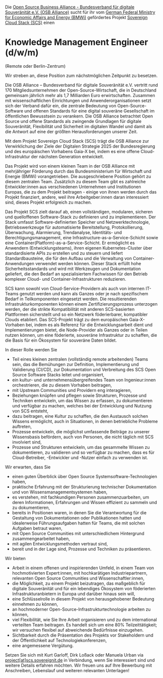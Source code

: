 Die [Open Source Business Alliance -
Bundesverband für digitale Souveränität
e.V. (OSB Alliance)](https://osb-alliance.de/) sucht für ihr vom [German Federal Ministry for Economic Affairs 
and Energy (BMWi)](https://bmwi.de/) gefördertes Projekt [Sovereign Cloud Stack (SCS)](https://scs.community/) einen
# Knowledge Management Engineer (d/w/m)
(Remote oder Berlin-Zentrum)

Wir streben an, diese Position zum nächstmöglichen Zeitpunkt zu besetzen.

Die OSB Alliance – Bundesverband für digitale Souveränität e.V. vertritt rund
170 Mitgliedsunternehmen der Open-Source-Wirtschaft, die in Deutschland
gemeinsam jährlich mehr als 1,7 Milliarden Euro erwirtschaften. Zusammen mit
wissenschaftlichen Einrichtungen und Anwenderorganisationen setzt sich der
Verband dafür ein, die zentrale Bedeutung von Open-Source-Software und
offenen Standards für eine digital souveräne Gesellschaft im öffentlichen
Bewusstsein zu verankern. Die OSB Alliance betrachtet Open Source und offene
Standards als zwingende Grundlagen für digitale Souveränität, Flexibilität und
Sicherheit im digitalen Wandel und damit als die Antwort auf eine der größten
Herausforderungen unserer Zeit.  

Mit dem Projekt Sovereign Cloud Stack (SCS) trägt die OSB Alliance zur
Verwirklichung der Ziele der Digitalen Strategie 2025 der Bundesregierung und
des europäischen Vorhabens Gaia-X bei, indem es eine offene Cloud-Infrastruktur
der nächsten Generation entwickelt. 

Das Projekt wird von einem kleinen Team in der OSB Alliance mit mehrjähriger 
Förderung durch das Bundesministerium für Wirtschaft und Energie (BMWi) 
vorangetrieben. Die ausgeschriebene Position gehört zu diesem zentralen Team. 
Zusätzlich zu diesem Team gibt es zahlreiche Entwickler:innen aus verschiedenen 
Unternehmen und Institutionen Europas, die zu dem Projekt beitragen - einige 
von ihnen werden durch das Projekt finanziert, andere, weil ihre 
Arbeitgeber:innen daran interessiert sind, dieses Projekt erfolgreich zu 
machen.  

Das Projekt SCS zielt darauf ab, einen vollständigen, modularen, sicheren und
quelloffenen Software-Stack zu definieren und zu implementieren. Der Stack 
umfasst Software-definierten Speicher und Netzwerktechnologie, 
Betriebswerkzeuge für automatisierte Bereitstellung, Protokollierung,
Überwachung, Alarmierung, Trendanalyse, Identitäts- und Berechtigungsmanagement,
eine Infrastructure-as-a-Service-Schicht sowie eine
Container(Platform)-as-a-Service-Schicht. Er ermöglicht es Anwendern 
(Entwicklungsteams), ihren eigenen Kubernetes-Cluster über standardisierte APIs
zu erstellen und zu steuern und liefert Standardbausteine, die für den Aufbau 
und die Verwaltung von Container-Anwendungen verwendet werden können. Dieser 
Stack erfüllt hohe Sicherheitsstandards und wird mit Werkzeugen und 
Dokumentation geliefert, die den Bedarf an spezialisiertem Fachwissen für den 
Betrieb komplexer Cloud- und Container-Infrastrukturen reduzieren.  

SCS kann sowohl von Cloud-Service-Providern als auch von internen IT-Teams genutzt
werden und kann als Ganzes oder je nach spezifischem Bedarf in
Teilkomponenten eingesetzt werden. Die resultierenden Infrastrukturkomponenten 
können einem Zertifizierungsprozess unterzogen werden, der die strikte 
Kompatibilität mit anderen SCS-basierten Plattformen sicherstellt und so ein
Netzwerk föderierbarer, kompatibler Clouds etabliert. Das SCS-Projekt trägt zu 
dem europäischen Gaia-X-Vorhaben bei, indem es als Referenz für die
Entwicklungsarbeit dient und Implementierungen bietet, die Node-Provider als 
Ganzes oder in Teilen nutzen können, um eine föderierte, souveräne 
Infrastruktur zu schaffen, die die Basis für ein Ökosystem für souveräne Daten 
bildet.  

In dieser Rolle werden Sie  

* Teil eines kleinen zentralen (vollständig remote arbeitenden) Teams sein,
das die Bemühungen zur Definition,
Implementierung und Validierung (CI/CD), zur Dokumentation und Verbreitung des 
SCS Open Source Software Stacks leitet und organisiert,
* ein kultur- und unternehmensübergreifendes Team von Ingenieur:innen 
orchestrieren, die zu diesem Vorhaben beitragen,
* mit Upstream Communities und Providern eng interagieren,
* Beziehungen knüpfen und pflegen sowie Strukturen, Prozesse und Techniken 
entwickeln, um das Wissen zu erfassen, zu dokumentieren und verfügbar zu 
machen, welches bei der Entwicklung und Nutzung von SCS entsteht,
* dazu beitragen, eine Kultur zu schaffen, die den Austausch solchen Wissens 
ermöglicht, auch in Situationen, in denen betriebliche Probleme auftreten,
* Prozesse entwickeln, die möglichst umfassende Beiträge zu unserer Wissensbasis
befördern, auch von Personen, die nicht täglich mit SCS involviert sind,
* Prozesse und Strukturen entwickeln, um das gesammelte Wissen zu 
dokumentieren, zu validieren und so verfügbar zu machen, dass es für 
Cloud-Betreiber, -Entwickler und -Nutzer einfach zu verwenden ist.

Wir erwarten, dass Sie  

* einen guten Überblick über Open Source Systemsoftware-Technologien haben,
* praktische Erfahrung mit der Strukturierung technischer Dokumentation und von
Wissensmanagementsystemen haben,
* es verstehen, mit fachkundigen Personen zusammenzuarbeiten, um deren 
Informationen, Erfahrungen und Wissen effizient zu sammeln und zu dokumentieren,
* bereits in Positionen waren, in denen Sie die Verantwortung für die 
Gestaltung von Dokumentationen oder Publikationen hatten und idealerweise 
Führungsaufgaben hatten für Teams, die mit solchen Aufgaben betraut waren,
* mit Open Source Communities mit unterschiedlichem Hintergrund 
zusammengearbeitet haben,
* mit agilen Entwicklungsmethoden vertraut sind,
* bereit und in der Lage sind, Prozesse und Techniken zu präsentieren.

Wir bieten  

* Arbeit in einem offenen und inspirierenden Umfeld, in einem Team von 
hochmotivierten Expert:innen, mit hochkarätigen Industriepartnern, relevanten 
Open Source Communities und Wissenschaftler:innen,
* die Möglichkeit, zu einem Projekt beizutragen, das maßgeblich für digitale 
Souveränität und für ein lebendiges Ökosystem von föderierten 
Infrastrukturanbietern in Europa und darüber hinaus sein will,
* eine Schlüsselrolle in diesem Projekt von herausgehobener Bedeutung einnehmen 
zu können,
* an hochmoderner Open-Source-Infrastrukturtechnologie arbeiten zu können,
* viel Flexibilität, wie Sie Ihre Arbeit organisieren und zu dem international 
verteilten Team beitragen. Es handelt sich um eine 80% Teilzeittätigkeit; wir 
versuchen flexibel auf abweichende Bedürfnisse einzugehen.
* Sichtbarkeit durch die Präsentation des Projekts vor Stakeholdern und der 
Öffentlichkeit auf Technologiekonferenzen,
* eine angemessene Vergütung.

Setzen Sie sich mit Kurt Garloff, Dirk Loßack oder Manuela Urban via 
[project[at]scs.sovereignit.de](mailto:project@scs.sovereignit.de) in 
Verbindung, wenn Sie interessiert sind und weitere Details erfahren möchten. 
Wir freuen uns auf Ihre Bewerbung mit Anschreiben, Lebenslauf und weiteren 
relevanten Unterlagen!
